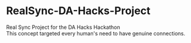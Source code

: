 # RealSync-DA-Hacks-Project
Real Sync Project for the DA Hacks Hackathon
<br> This concept targeted every human's need to have genuine connections. 
